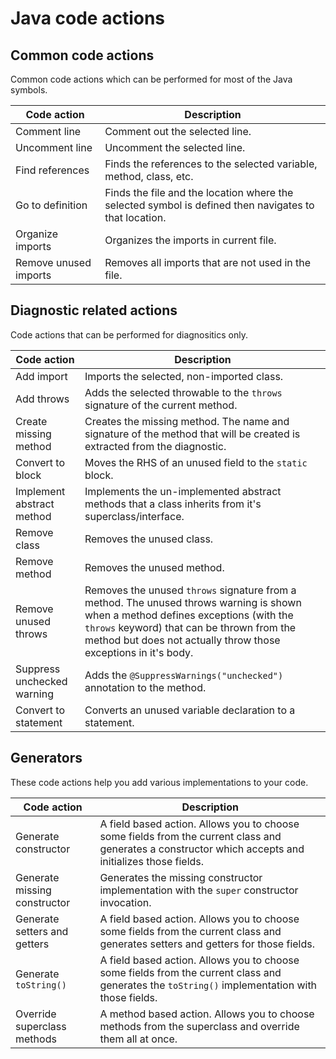 # Java code actions

## Common code actions

Common code actions which can be performed for most of the Java symbols.

| Code action           | Description                                                                                           |
| --------------------- | ----------------------------------------------------------------------------------------------------- |
| Comment line          | Comment out the selected line.                                                                        |
| Uncomment line        | Uncomment the selected line.                                                                          |
| Find references       | Finds the references to the selected variable, method, class, etc.                                    |
| Go to definition      | Finds the file and the location where the selected symbol is defined then navigates to that location. |
| Organize imports      | Organizes the imports in current file.                                                                |
| Remove unused imports | Removes all imports that are not used in the file.                                                    |

## Diagnostic related actions

Code actions that can be performed for diagnositics only.

| Code action                | Description                                                                                                                                                                                                                                        |
| -------------------------- | -------------------------------------------------------------------------------------------------------------------------------------------------------------------------------------------------------------------------------------------------- |
| Add import                 | Imports the selected, non-imported class.                                                                                                                                                                                                          |
| Add throws                 | Adds the selected throwable to the `throws` signature of the current method.                                                                                                                                                                       |
| Create missing method      | Creates the missing method. The name and signature of the method that will be created is extracted from the diagnostic.                                                                                                                            |
| Convert to block           | Moves the RHS of an unused field to the `static` block.                                                                                                                                                                                            |
| Implement abstract method  | Implements the un-implemented abstract methods that a class inherits from it's superclass/interface.                                                                                                                                               |
| Remove class               | Removes the unused class.                                                                                                                                                                                                                          |
| Remove method              | Removes the unused method.                                                                                                                                                                                                                         |
| Remove unused throws       | Removes the unused `throws` signature from a method. The unused throws warning is shown when a method defines exceptions (with the `throws` keyword) that can be thrown from the method but does not actually throw those exceptions in it's body. |
| Suppress unchecked warning | Adds the `@SuppressWarnings("unchecked")` annotation to the method.                                                                                                                                                                                |
| Convert to statement       | Converts an unused variable declaration to a statement.                                                                                                                                                                                             |

## Generators

These code actions help you add various implementations to your code.

| Code action                  | Description                                                                                                                                           |
| ---------------------------- | ----------------------------------------------------------------------------------------------------------------------------------------------------- |
| Generate constructor         | A field based action. Allows you to choose some fields from the current class and generates a constructor which accepts and initializes those fields. |
| Generate missing constructor | Generates the missing constructor implementation with the `super` constructor invocation.                                                             |
| Generate setters and getters | A field based action. Allows you to choose some fields from the current class and generates setters and getters for those fields.                     |
| Generate `toString()`        | A field based action. Allows you to choose some fields from the current class and generates the `toString()` implementation with those fields.        |
| Override superclass methods  | A method based action. Allows you to choose methods from the superclass and override them all at once.                                                |